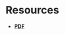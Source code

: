 # Resources

- **[PDF](https://drive.google.com/file/d/1H_hqiK3F6ajEbcGCBwzNwYdB0WEXswUD/view?usp=drive_link)**